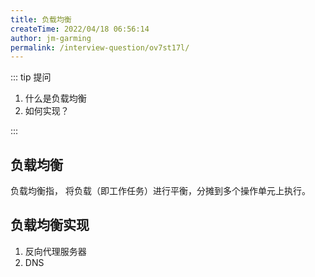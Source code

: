 ```yaml
---
title: 负载均衡
createTime: 2022/04/18 06:56:14
author: jm-garming
permalink: /interview-question/ov7st17l/
---
```


::: tip 提问

1. 什么是负载均衡
2. 如何实现？

:::

## 负载均衡

负载均衡指， 将负载（即工作任务）进行平衡，分摊到多个操作单元上执行。

## 负载均衡实现

1. 反向代理服务器
2. DNS
